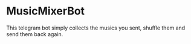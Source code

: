 # MusicMixerBot
This telegram bot simply collects the musics you sent, shuffle them and send them back again. 
